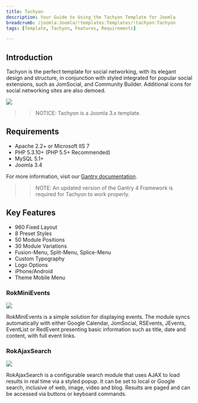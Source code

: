 ```yaml
---
title: Tachyon
description: Your Guide to Using the Tachyon Template for Joomla
breadcrumb: /joomla:Joomla/!templates:Templates/!tachyon:Tachyon
tags: [Template, Tachyon, Features, Requirements]

---
```


Introduction
-----

Tachyon is the perfect template for social networking, with its elegant design and structure, in conjunction with styled integrated for popular social extensions, such as JomSocial, and Community Builder. Additional icons for social networking sites are also demoed.

![][theme]

>> NOTICE: Tachyon is a Joomla 3.x template.

Requirements
-----

* Apache 2.2+ or Microsoft IIS 7
* PHP 5.3.10+ (PHP 5.5+ Recommended)
* MySQL 5.1+
* Joomla 3.4

For more information, visit our [Gantry documentation][gantry].

>> NOTE: An updated version of the Gantry 4 Framework is required for Tachyon to work properly.

Key Features
-----

* 960 Fixed Layout  
* 8 Preset Styles  
* 50 Module Positions  
* 30 Module Variations  
* Fusion-Menu, Split-Menu, Splice-Menu  
* Custom Typography  
* Logo Options  
* iPhone/Android 
* Theme  Mobile Menu

### RokMiniEvents

![][rokminievents]

RokMiniEvents is a simple solution for displaying events. The module syncs automatically with either Google Calendar, JomSocial, RSEvents, JEvents, EventList or RedEvent presenting basic information such as title, date and content, with full event links.

### RokAjaxSearch

![][rokajaxsearch]

RokAjaxSearch is a configurable search module that uses AJAX to load results in real time via a styled popup. It can be set to local or Google search, inclusive of web, image, video and blog. Results are paged and can be accessed via buttons or keyboard commands.

[gantry]: http://gantry.org
[theme]: assets/tachyon.jpeg
[rokminievents]: assets/rokminievents.jpg
[rokajaxsearch]: assets/rokajaxsearch.jpg
[fusion]: assets/fusion.jpg
